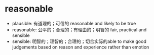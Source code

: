 # reasonable

- plausible: 有道理的；可信的 reasonable and likely to be true
- reasonable: 公平的；合理的；有理由的；明智的 fair, practical and sensible
- sensible: 明智的；理智的；合理的；切合实际的able to make good judgements based on reason and experience rather than emotion
